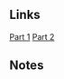 ## Links
[Part 1](https://medium.com/@game_theorizing/of-smoke-and-mirrors-part-1-117c1f92e186)
[Part 2](https://medium.com/@game_theorizing/of-smoke-and-mirrors-part-2-the-godsfather-cd24ff7476da)

## Notes
